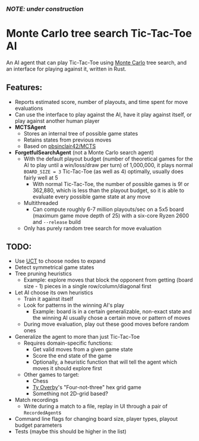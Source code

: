 ### _NOTE: under construction_

# Monte Carlo tree search Tic-Tac-Toe AI

An AI agent that can play Tic-Tac-Toe using [Monte
Carlo](https://en.wikipedia.org/wiki/Monte_Carlo_tree_search) tree search, and an
interface for playing against it, written in Rust.

## Features:
- Reports estimated score, number of playouts, and time spent for move evaluations
- Can use the interface to play against the AI, have it play against itself, or play
  against another human player
- __MCTSAgent__
  - Stores an internal tree of possible game states
  - Retains states from previous moves
  - Based on [pbsinclair42/MCTS](https://github.com/pbsinclair42/MCTS)
- __ForgetfulSearchAgent__ (not a Monte Carlo search agent)
  - With the default playout budget (number of theoretical games for the AI to play
    until a win/loss/draw per turn) of 1,000,000, it plays normal `BOARD_SIZE = 3`
    Tic-Tac-Toe (as well as 4) optimally, usually does fairly well at 5
    - With normal Tic-Tac-Toe, the number of possible games is 9! or 362,880, which is
      less than the playout budget, so it is able to evaluate every possible game state
      at any move
  - Multithreaded 
    - Can compute roughly 6-7 million playouts/sec on a 5x5 board (maximum game move depth
      of 25) with a six-core Ryzen 2600 and `--release` build
  - Only has purely random tree search for move evaluation

## TODO:
- Use [UCT](https://link.springer.com/chapter/10.1007%2F11871842_29) to choose nodes to
  expand 
- Detect symmetrical game states
- Tree pruning heuristics
  - Example: explore moves that block the opponent from getting (board size - 1) pieces
    in a single row/column/diagonal first
- Let AI choose its own heuristics
  - Train it against itself
  - Look for patterns in the winning AI's play
    - Example: board is in a certain generalizable, non-exact state and the winning AI
      usually chose a certain move or pattern of moves
  - During move evaluation, play out these good moves before random ones
- Generalize the agent to more than just Tic-Tac-Toe
  - Requires domain-specific functions:
    - Get valid moves from a given game state
    - Score the end state of the game
    - Optionally, a heuristic function that will tell the agent which moves it should
      explore first
  - Other games to target:
    - Chess
    - [Ty Overby](https://github.com/TyOverby)'s "Four-not-three" hex grid game
    - Something not 2D-grid based?
- Match recordings
  - Write during a match to a file, replay in UI through a pair of `RecordedAgent`s
- Command line flags for changing board size, player types, playout budget parameters
- Tests (maybe this should be higher in the list)
